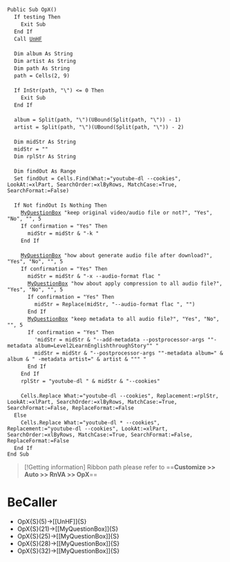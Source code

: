 &nbsp;  &nbsp;  &nbsp;  &nbsp;  
`Public Sub OpX()`  
&nbsp;&nbsp;&nbsp;&nbsp;`If testing Then`  
&nbsp;&nbsp;&nbsp;&nbsp;&nbsp;&nbsp;&nbsp;&nbsp;`Exit Sub`  
&nbsp;&nbsp;&nbsp;&nbsp;`End If`  
&nbsp;&nbsp;&nbsp;&nbsp;`Call `[`UnHF`](UnHF)  
&nbsp;  &nbsp;  &nbsp;  &nbsp;  
&nbsp;&nbsp;&nbsp;&nbsp;`Dim album As String`  
&nbsp;&nbsp;&nbsp;&nbsp;`Dim artist As String`  
&nbsp;&nbsp;&nbsp;&nbsp;`Dim path As String`  
&nbsp;&nbsp;&nbsp;&nbsp;`path = Cells(2, 9)`  
&nbsp;  &nbsp;  &nbsp;  &nbsp;  
&nbsp;&nbsp;&nbsp;&nbsp;`If InStr(path, "\") <= 0 Then`  
&nbsp;&nbsp;&nbsp;&nbsp;&nbsp;&nbsp;&nbsp;&nbsp;`Exit Sub`  
&nbsp;&nbsp;&nbsp;&nbsp;`End If`  
&nbsp;  &nbsp;  &nbsp;  &nbsp;  
&nbsp;&nbsp;&nbsp;&nbsp;`album = Split(path, "\")(UBound(Split(path, "\")) - 1)`  
&nbsp;&nbsp;&nbsp;&nbsp;`artist = Split(path, "\")(UBound(Split(path, "\")) - 2)`  
&nbsp;  &nbsp;  &nbsp;  &nbsp;  
&nbsp;&nbsp;&nbsp;&nbsp;`Dim midStr As String`  
&nbsp;&nbsp;&nbsp;&nbsp;`midStr = ""`  
&nbsp;&nbsp;&nbsp;&nbsp;`Dim rplStr As String`  
&nbsp;  &nbsp;  &nbsp;  &nbsp;  
&nbsp;&nbsp;&nbsp;&nbsp;`Dim findOut As Range`  
&nbsp;&nbsp;&nbsp;&nbsp;`Set findOut = Cells.Find(What:="youtube-dl --cookies", LookAt:=xlPart, SearchOrder:=xlByRows, MatchCase:=True, SearchFormat:=False)`  
&nbsp;  &nbsp;  &nbsp;  &nbsp;  
&nbsp;&nbsp;&nbsp;&nbsp;`If Not findOut Is Nothing Then`  
&nbsp;&nbsp;&nbsp;&nbsp;&nbsp;&nbsp;&nbsp;&nbsp;[`MyQuestionBox`](MyQuestionBox)` "keep original video/audio file or not?", "Yes", "No", "", 5`  
&nbsp;&nbsp;&nbsp;&nbsp;&nbsp;&nbsp;&nbsp;&nbsp;`If confirmation = "Yes" Then`  
&nbsp;&nbsp;&nbsp;&nbsp;&nbsp;&nbsp;&nbsp;&nbsp;&nbsp;&nbsp;&nbsp;&nbsp;`midStr = midStr & "-k "`  
&nbsp;&nbsp;&nbsp;&nbsp;&nbsp;&nbsp;&nbsp;&nbsp;`End If`  
&nbsp;  &nbsp;  &nbsp;  &nbsp;  
&nbsp;&nbsp;&nbsp;&nbsp;&nbsp;&nbsp;&nbsp;&nbsp;[`MyQuestionBox`](MyQuestionBox)` "how about generate audio file after download?", "Yes", "No", "", 5`  
&nbsp;&nbsp;&nbsp;&nbsp;&nbsp;&nbsp;&nbsp;&nbsp;`If confirmation = "Yes" Then`  
&nbsp;&nbsp;&nbsp;&nbsp;&nbsp;&nbsp;&nbsp;&nbsp;&nbsp;&nbsp;&nbsp;&nbsp;`midStr = midStr & "-x --audio-format flac "`  
&nbsp;&nbsp;&nbsp;&nbsp;&nbsp;&nbsp;&nbsp;&nbsp;&nbsp;&nbsp;&nbsp;&nbsp;[`MyQuestionBox`](MyQuestionBox)` "how about apply compression to all audio file?", "Yes", "No", "", 5`  
&nbsp;&nbsp;&nbsp;&nbsp;&nbsp;&nbsp;&nbsp;&nbsp;&nbsp;&nbsp;&nbsp;&nbsp;`If confirmation = "Yes" Then`  
&nbsp;&nbsp;&nbsp;&nbsp;&nbsp;&nbsp;&nbsp;&nbsp;&nbsp;&nbsp;&nbsp;&nbsp;&nbsp;&nbsp;&nbsp;&nbsp;`midStr = Replace(midStr, "--audio-format flac ", "")`  
&nbsp;&nbsp;&nbsp;&nbsp;&nbsp;&nbsp;&nbsp;&nbsp;&nbsp;&nbsp;&nbsp;&nbsp;`End If`  
&nbsp;&nbsp;&nbsp;&nbsp;&nbsp;&nbsp;&nbsp;&nbsp;&nbsp;&nbsp;&nbsp;&nbsp;[`MyQuestionBox`](MyQuestionBox)` "keep metadata to all audio file?", "Yes", "No", "", 5`  
&nbsp;&nbsp;&nbsp;&nbsp;&nbsp;&nbsp;&nbsp;&nbsp;&nbsp;&nbsp;&nbsp;&nbsp;`If confirmation = "Yes" Then`  
&nbsp;&nbsp;&nbsp;&nbsp;&nbsp;&nbsp;&nbsp;&nbsp;&nbsp;&nbsp;&nbsp;&nbsp;&nbsp;&nbsp;&nbsp;&nbsp;`'midStr = midStr & "--add-metadata --postprocessor-args ""-metadata album=Level2LearnEnglishthroughStory"" "`  
&nbsp;&nbsp;&nbsp;&nbsp;&nbsp;&nbsp;&nbsp;&nbsp;&nbsp;&nbsp;&nbsp;&nbsp;&nbsp;&nbsp;&nbsp;&nbsp;`midStr = midStr & "--postprocessor-args ""-metadata album=" & album & " -metadata artist=" & artist & """ "`  
&nbsp;&nbsp;&nbsp;&nbsp;&nbsp;&nbsp;&nbsp;&nbsp;&nbsp;&nbsp;&nbsp;&nbsp;`End If`  
&nbsp;&nbsp;&nbsp;&nbsp;&nbsp;&nbsp;&nbsp;&nbsp;`End If`  
&nbsp;&nbsp;&nbsp;&nbsp;&nbsp;&nbsp;&nbsp;&nbsp;`rplStr = "youtube-dl " & midStr & "--cookies"`  
&nbsp;  &nbsp;  &nbsp;  &nbsp;  
&nbsp;&nbsp;&nbsp;&nbsp;&nbsp;&nbsp;&nbsp;&nbsp;`Cells.Replace What:="youtube-dl --cookies", Replacement:=rplStr, LookAt:=xlPart, SearchOrder:=xlByRows, MatchCase:=True, SearchFormat:=False, ReplaceFormat:=False`  
&nbsp;&nbsp;&nbsp;&nbsp;`Else`  
&nbsp;&nbsp;&nbsp;&nbsp;&nbsp;&nbsp;&nbsp;&nbsp;`Cells.Replace What:="youtube-dl * --cookies", Replacement:="youtube-dl --cookies", LookAt:=xlPart, SearchOrder:=xlByRows, MatchCase:=True, SearchFormat:=False, ReplaceFormat:=False`  
&nbsp;&nbsp;&nbsp;&nbsp;`End If`  
`End Sub`  


> [!Getting information]
> Ribbon path please refer to ==**Customize >> Auto >> RnVA >> OpX**==


# BeCaller
- OpX{S}(5)->[[UnHF]]{S}
- OpX{S}(21)->[[MyQuestionBox]]{S}
- OpX{S}(25)->[[MyQuestionBox]]{S}
- OpX{S}(28)->[[MyQuestionBox]]{S}
- OpX{S}(32)->[[MyQuestionBox]]{S}

